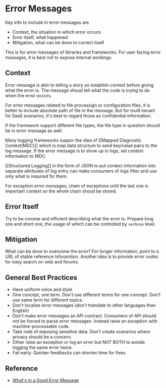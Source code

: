 # Error Messages

Key info to include in error messages are
  - Context, the situation in which error occurs
  - Error itself, what happened
  - Mitigation, what can be done to correct itself

This is for error messages of libraries and frameworks. For user facing error
messages, it is best not to expose internal workings.

## Context

Error message is akin to telling a story so establish context before giving what
the error is. The message shoud tell what the code is trying to do when the
error occurs.

For error messages related to file processign or configuration files, it is
better to include absolute path of file in the message. But for mulit-tenant for
SaaS scenarios, it's best to regard those as confidential information.

If the framework support different file types, the file type in question should
be in error message as well.

Many logging frameworks suppor the idea of [[Mapped Diagnostic Context(MDC)]]
which is map data structure to send key/value pairs to the log message. If the
error message is to show up in logs, set context information to MDC.

[[Structured Logging]] in the form of JSON to put context information into
separate attributes of log entry can make consumers of logs filter and use only
what is required for them.

For exception error messages, chain of exceptions until the last one is
important context so the whole chain shoud be stored.

## Error Itself

Try to be consise and efficient describing what the error is. Prepare long one
and short one, the usage of which can be controlled by ```verbose``` level.

## Mitigation

What can be done to overcome the error? For longer information, point to a URL
of stable reference inforamtion. Another idea is to provide error codes for easy
search on web and forums.

## General Best Practices

- Have uniform voice and style
- One concept, one term. Don't use different terms for one concept. Don't use
  same term for different topics.
- Don't localize error messages (don't translate to other languages than
  English)
- Don't make error messages an API contract. Consumers of API should not be
  forced to parse error messages. Instead raise an exception with
  machine-processable code.
- Take note of exposing sensitive data. Don't create scenarios where privacy
  should be a concern.
- Either raise an excepiton or log an error but NOT BOTH to avoide logging the
  same error twice.
- Fail early. Quicker feedbacks can shorten time for fixes
  
## Reference

- [What's in a Good Error Message](https://www.morling.dev/blog/whats-in-a-good-error-message/)

